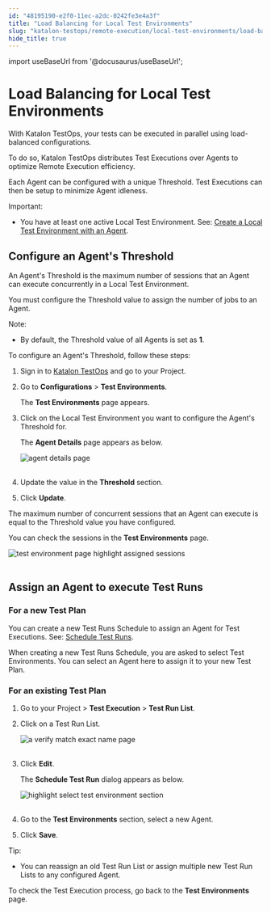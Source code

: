 ```yaml
---
id: "48195190-e2f0-11ec-a2dc-0242fe3e4a3f"
title: "Load Balancing for Local Test Environments"
slug: "katalon-testops/remote-execution/local-test-environments/load-balancing-for-local-test-environments"
hide_title: true
---
```

import useBaseUrl from '@docusaurus/useBaseUrl';


# <a id="id" class="anchor_top_offset"/><a id="ariaid-title1" class="anchor_top_offset"/>Load Balancing for Local Test Environments

<p xmlns="http://www.w3.org/1999/xhtml" className="p">With Katalon TestOps, your tests can be executed in parallel   using load-balanced configurations.</p> 
<p xmlns="http://www.w3.org/1999/xhtml" className="p">To do so, Katalon TestOps distributes Test Executions over   Agents to optimize Remote Execution efficiency.</p> 
<p xmlns="http://www.w3.org/1999/xhtml" className="p">Each Agent can be configured with a unique Threshold. Test   Executions can then be setup to minimize Agent idleness.</p> 
<div xmlns="http://www.w3.org/1999/xhtml" className="note important note_important"><span className="note__title">Important:</span> 
  <p className="p" /><div className="p"><ul className="ul"><li className="li"><p className="p">You have at least one active Local Test Environment. See: <a className="xref" href="/docs/legacy/katalon-testops/remote-execution/local-test-environments/create-a-local-test-environment-with-an-agent">Create
            a Local Test Environment with an Agent</a>.</p></li></ul></div>
</div>

## <a id="id_1" class="anchor_top_offset"/>Configure an Agent's Threshold

<p xmlns="http://www.w3.org/1999/xhtml" className="p">An Agent's Threshold is the maximum number of sessions that an   Agent can execute concurrently in a Local Test Environment.</p> 
<p xmlns="http://www.w3.org/1999/xhtml" className="p">You must configure the Threshold value to assign the number of   jobs to an Agent.</p> 
<div xmlns="http://www.w3.org/1999/xhtml" className="note note note_note"><span className="note__title">Note:</span> 
  <p className="p" /><div className="p"><ul className="ul"><li className="li"><p className="p">By default, the Threshold value of all Agents is set as
          <strong className="ph b">1</strong>.</p></li></ul></div>
</div>
<p xmlns="http://www.w3.org/1999/xhtml" className="p">To configure an Agent's Threshold, follow these steps:</p> 
<ol xmlns="http://www.w3.org/1999/xhtml" className="ol"><li className="li">     <p className="p">Sign in to <a className="xref j-external-link" href="https://testops.katalon.io/login" target="_blank">Katalon         TestOps</a> and go to your Project.</p>   </li><li className="li">     <p className="p">Go to <strong className="ph b">Configurations</strong> &gt; <strong className="ph b">Test         Environments</strong>.</p>     <p className="p">The <strong className="ph b">Test Environments</strong> page appears.</p>   </li><li className="li">     <p className="p">Click on the Local Test Environment you want to configure the       Agent's Threshold for.</p>     <p className="p">The <strong className="ph b">Agent Details</strong> page appears as below.</p>     <p className="p">       <img className="image" src={useBaseUrl("https://github.com/katalon-studio/docs-images/raw/master/katalon-analytics/docs/testops-revamp-july-load-balancing/configure-agent-threshold-2.png")} alt="agent details page" /><br /><br />     </p>   </li><li className="li">     <p className="p">Update the value in the <strong className="ph b">Threshold</strong> section.</p>   </li><li className="li">     <p className="p">Click <strong className="ph b">Update</strong>.</p>   </li></ol> 
<p xmlns="http://www.w3.org/1999/xhtml" className="p">The maximum number of concurrent sessions that an Agent can   execute is equal to the Threshold value you have configured.</p> 
<p xmlns="http://www.w3.org/1999/xhtml" className="p">You can check the sessions in the <strong className="ph b">Test     Environments</strong> page.</p> 
<p xmlns="http://www.w3.org/1999/xhtml" className="p">   <img className="image" src={useBaseUrl("https://github.com/katalon-studio/docs-images/raw/master/katalon-analytics/docs/testops-revamp-july-load-balancing/test-environment-page-with-agents-highlight-session-2.png")} alt="test environment page highlight assigned sessions" /><br /><br /> </p> 
    

## <a id="id_2" class="anchor_top_offset"/>Assign an Agent to execute Test Runs

    
          
      

### <a id="id_3" class="anchor_top_offset"/>For a new Test Plan

      
        
<p xmlns="http://www.w3.org/1999/xhtml" className="p">You can create a new Test Runs Schedule to assign an Agent for   Test Executions. See: <a className="xref" href="/docs/legacy/katalon-testops/test-planning/schedules/schedule-test-runs">Schedule     Test Runs</a>.</p> 
        
<p xmlns="http://www.w3.org/1999/xhtml" className="p">When creating a new Test Runs Schedule, you are asked to select   Test Environments. You can select an Agent here to assign it to   your new Test Plan.</p> 
      
    

### <a id="id_4" class="anchor_top_offset"/>For an existing Test Plan

<ol xmlns="http://www.w3.org/1999/xhtml" className="ol"><li className="li">     <p className="p">Go to your Project &gt; <strong className="ph b">Test Execution</strong> &gt;       <strong className="ph b">Test Run List</strong>.</p>   </li><li className="li">     <p className="p">Click on a Test Run List.</p>     <p className="p">       <img className="image" src={useBaseUrl("https://github.com/katalon-studio/docs-images/raw/master/katalon-analytics/docs/testops-revamp-july-load-balancing/a-verify-match-exact-name-page-2.png")} alt="a verify match exact name page" /><br /><br />     </p>   </li><li className="li">     <p className="p">Click <strong className="ph b">Edit</strong>.</p>     <p className="p">The <strong className="ph b">Schedule Test Run</strong> dialog appears as       below.</p>     <p className="p">       <img className="image" src={useBaseUrl("https://github.com/katalon-studio/docs-images/raw/master/katalon-analytics/docs/testops-revamp-july-load-balancing/assign-test-environjment-agent-2.png")} alt="highlight select test environment section" /><br /><br />     </p>   </li><li className="li">     <p className="p">Go to the <strong className="ph b">Test Environments</strong> section, select a       new Agent.</p>   </li><li className="li">     <p className="p">Click <strong className="ph b">Save</strong>.</p>   </li></ol> 
<div xmlns="http://www.w3.org/1999/xhtml" className="note tip note_tip"><span className="note__title">Tip:</span> 
  <ul className="ul"><li className="li">You can reassign an old Test Run List or assign multiple new
      Test Run Lists to any configured Agent.</li></ul>
</div>
<p xmlns="http://www.w3.org/1999/xhtml" className="p">To check the Test Execution process, go back to the <strong className="ph b">Test     Environments</strong> page.</p> 
